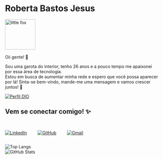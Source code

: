 # Roberta Bastos Jesus
<img align="left" height="100px" width="100px" alt="little fox" src="https://i.pinimg.com/originals/d3/f8/36/d3f836afa073105df7f4bd5a87632e56.gif">
<br> <br> <br> <br> <br> <br>

Oii gente! 🦊

Sou uma garota do interior, tenho 26 anos e a pouco tempo me apaixonei por essa área de tecnologia. 
<br>
Estou em busca de aumentar minha rede e espero que você possa aparecer por lá! Sinta-se bem-vindo, mande-me uma mensagem e vamos crescer juntos! 🚀

[![Perfil DIO](https://img.shields.io/badge/-Meu%20Perfil%20na%20DIO-30A3DC?style=for-the-badge)](https://www.dio.me/users/roonegocios)

## Vem se conectar comigo! ✨
<br>

[![LinkedIn](https://img.shields.io/badge/LinkedIn-0077B5?style=for-the-badge&logo=linkedin&logoColor=white)](https://www.linkedin.com/in/roberta-bastos-jesus/) &nbsp; &nbsp; &nbsp; &nbsp;
[![GitHub](https://img.shields.io/badge/GitHub-fff?style=for-the-badge&logo=github&logoColor=000)](https://github.com/RooBastos) &nbsp; &nbsp; &nbsp; &nbsp;
[![Gmail](https://img.shields.io/badge/Gmail-333333?style=for-the-badge&logo=gmail&logoColor=red)](mailto:rbastosdeveloper@gmail.com) &nbsp; &nbsp; &nbsp; &nbsp;
## 

![Top Langs](https://github-readme-stats-git-masterrstaa-rickstaa.vercel.app/api/top-langs/?username=RooBastos&layout=compact&bg_color=2D0F4C&border_color=000&title_color=E94D5F&text_color=FFF)
<br>
![GitHub Stats](https://github-readme-stats.vercel.app/api?username=RooBastos&theme=transparent&bg_color=2D0F4C&border_color=000&show_icons=true&icon_color=30A3DC&title_color=E94D5F&text_color=FFF)
